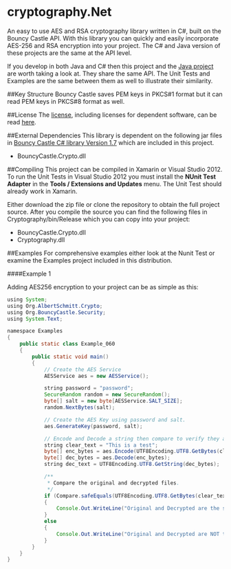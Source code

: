 # cryptography.Net
An easy to use AES and RSA cryptography library written in C#, built on the Bouncy Castle API. With this library you can quickly and easily incorporate AES-256 and RSA encryption into your project. The C# and Java version of these projects are the same at the API level.

If you develop in both Java and C# then this project and the <a href="https://github.com/acschmit/cryptography" target="_blank">Java project</a> are worth taking a look at.  They share the same API.  The Unit Tests and Examples are the same between them as well to illustrate their similarity.

##Key Structure
Bouncy Castle saves PEM keys in PKCS#1 format but it can read PEM keys in PKCS#8 format as well.

##License
The [license](LICENSE.txt), including licenses for dependent software, can be read [here](LICENSE.txt).

##External Dependencies
This library is dependent on the following jar files in <a href="http://www.bouncycastle.org" target="_blank">Bouncy Castle C# library Version 1.7</a> which are included in this project.

* BouncyCastle.Crypto.dll

##Compiling
This project can be compiled in Xamarin or Visual Studio 2012.  To run the Unit Tests in Visual Studio 2012 you must install the **NUnit Test Adapter** in the **Tools / Extensions and Updates** menu.  The Unit Test should already work in Xamarin.

Either download the zip file or clone the repository to obtain the full project source.  After you compile the source you can find the following files in Cryptography/bin/Release which you can copy into your project:

* BouncyCastle.Crypto.dll
* Cryptography.dll

##Examples
For comprehensive examples either look at the Nunit Test or examine the Examples project included in this distribution.

####Example 1

Adding AES256 encryption to your project can be as simple as this:
```java
using System;
using Org.AlbertSchmitt.Crypto;
using Org.BouncyCastle.Security;
using System.Text;

namespace Examples
{
	public static class Example_060
	{
		public static void main()
		{
			// Create the AES Service
			AESService aes = new AESService();

			string password = "password";
			SecureRandom random = new SecureRandom();
			byte[] salt = new byte[AESService.SALT_SIZE];
			random.NextBytes(salt);

			// Create the AES Key using password and salt.
			aes.GenerateKey(password, salt);

			// Encode and Decode a string then compare to verify they are the same.
			string clear_text = "This is a test";
			byte[] enc_bytes = aes.Encode(UTF8Encoding.UTF8.GetBytes(clear_text));
			byte[] dec_bytes = aes.Decode(enc_bytes);
			string dec_text = UTF8Encoding.UTF8.GetString(dec_bytes);

			/**
			 * Compare the original and decrypted files.
			 */
			if (Compare.safeEquals(UTF8Encoding.UTF8.GetBytes(clear_text), UTF8Encoding.UTF8.GetBytes(dec_text)))
			{
				Console.Out.WriteLine("Original and Decrypted are the same!");
			}
			else
			{
				Console.Out.WriteLine("Original and Decrypted are NOT the same!");
			}
		}
	}
}
```
